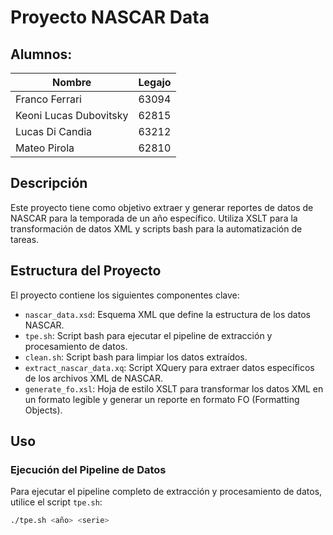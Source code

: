 # Proyecto NASCAR Data

## Alumnos:

| Nombre                    | Legajo  |
|---------------------------|----------|
| Franco Ferrari            | 63094    |
| Keoni Lucas Dubovitsky    | 62815    |
| Lucas Di Candia           | 63212    |
| Mateo Pirola              | 62810    |

## Descripción
Este proyecto tiene como objetivo extraer y generar reportes de datos de NASCAR para la temporada de un año específico. 
Utiliza XSLT para la transformación de datos XML y scripts bash para la automatización de tareas.

## Estructura del Proyecto
El proyecto contiene los siguientes componentes clave:

- `nascar_data.xsd`: Esquema XML que define la estructura de los datos NASCAR.
- `tpe.sh`: Script bash para ejecutar el pipeline de extracción y procesamiento de datos.
- `clean.sh`: Script bash para limpiar los datos extraídos.
- `extract_nascar_data.xq`: Script XQuery para extraer datos específicos de los archivos XML de NASCAR.
- `generate_fo.xsl`: Hoja de estilo XSLT para transformar los datos XML en un formato legible y generar un reporte en formato FO (Formatting Objects).

## Uso
### Ejecución del Pipeline de Datos
Para ejecutar el pipeline completo de extracción y procesamiento de datos, utilice el script `tpe.sh`:
```bash
./tpe.sh <año> <serie>

